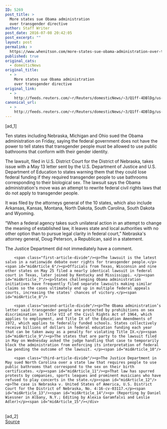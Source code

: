 ```yaml
---
ID: 5269
post_title: >
  More states sue Obama administration
  over transgender directive
author: Staff Writer
post_date: 2016-07-08 20:42:05
post_excerpt: ""
layout: post
permalink: >
  https://www.whenitson.com/more-states-sue-obama-administration-over-transgender-directive/
published: true
original_cats:
  - domesticNews
original_title:
  - >
    More states sue Obama administration
    over transgender directive
original_link:
  - >
    http://feeds.reuters.com/~r/Reuters/domesticNews/~3/Q1ff-4DBlDg/us-usa-lgbt-lawsuit-idUSKCN0ZO2B4
canonical_url:
  - >
    http://feeds.reuters.com/~r/Reuters/domesticNews/~3/Q1ff-4DBlDg/us-usa-lgbt-lawsuit-idUSKCN0ZO2B4
---
```

 [ad_1]
<br><div id="articleText">
<span id="midArticle_start"/>

<span id="midArticle_0"/><span class="focusParagraph" readability="6"><p><span class="articleLocatio&lt;/span&gt;n">Ten states including Nebraska, Michigan and Ohio sued the Obama administration on Friday, saying the federal government does not have the power to tell states that transgender people must be allowed to use public bathrooms that conform with their gender identity.</span></p></span><span id="midArticle_1"/><p>The lawsuit, filed in U.S. District Court for the District of Nebraska, takes issue with a May 13 letter sent by the U.S. Department of Justice and U.S. Department of Education to states warning them that they could lose federal funding if they required transgender people to use bathrooms corresponding to their biological sex. The lawsuit says the Obama administration's move was an attempt to rewrite federal civil rights laws that do not apply to transgender people. </p><span id="midArticle_2"/><p>It was filed by the attorneys general of the 10 states, which also include Arkansas, Kansas, Montana, North Dakota, South Carolina, South Dakota and Wyoming.  </p><span id="midArticle_3"/><p>“When a federal agency takes such unilateral action in an attempt to change the meaning of established law, it leaves state and local authorities with no other option than to pursue legal clarity in federal court,” Nebraska's attorney general, Doug Peterson, a Republican, said in a statement.</p><span id="midArticle_4"/><p>The Justice Department did not immediately have a comment.</p><span id="midArticle_5"/>
        
        <span class="first-article-divide"/><p>The lawsuit is the latest salvo in a nationwide debate over rights for transgender people.</p><span id="midArticle_6"/><p>Officials from Texas, Wisconsin and nine other states on May 25 filed a nearly identical lawsuit in federal court in Texas, later joined by Kentucky and Mississippi. </p><span id="midArticle_7"/><p>States challenging Obama administration initiatives have frequently filed separate lawsuits making similar claims so the cases ultimately end up in multiple federal appeals courts, increasing the states' chances of victory.</p><span id="midArticle_8"/>
        
        <span class="second-article-divide"/><p>The Obama administration’s letter said transgender people are protected by prohibitions on sex discrimination in Title VII of the Civil Rights Act of 1964, which applies to employment, and Title IX of the Education Amendments of 1972, which applies to federally funded schools. States collectively receive billions of dollars in federal education funding each year that can be taken away as a penalty for violating Title IX.</p><span id="midArticle_9"/><p>The states that are party to the lawsuit filed in May on Wednesday asked the judge handling that case to temporarily block the administration from enforcing its interpretation of federal law pending the outcome of the lawsuit. </p><span id="midArticle_10"/>
        
        <span class="third-article-divide"/><p>The Justice Department in May sued North Carolina over a state law that requires people to use public bathrooms that correspond to the sex on their birth certificates. </p><span id="midArticle_11"/><p>That law has spurred protests by companies, sports leagues and prominent musicians who have refused to play concerts in the state.</p><span id="midArticle_12"/><p>The case is Nebraska v. United States of America, U.S. District Court for the District of Nebraska, No. 4:16-cv-03117.</p><span id="midArticle_13"/><span id="midArticle_14"/><p> (Reporting by Daniel Wiessner in Albany, N.Y.; Editing by Alexia Garamfalvi and Leslie Adler)</p><span id="midArticle_15"/></div>
<br>[ad_2]
<br><a href="http://feeds.reuters.com/~r/Reuters/domesticNews/~3/Q1ff-4DBlDg/us-usa-lgbt-lawsuit-idUSKCN0ZO2B4">Source </a>